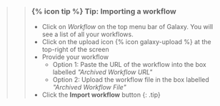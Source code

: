 >
>    > ### {% icon tip %} Tip: Importing a workflow
>    > - Click on *Workflow* on the top menu bar of Galaxy. You will see a list of all your workflows.
>    > - Click on the upload icon {% icon galaxy-upload %} at the top-right of the screen
>    > - Provide your workflow
>    >   - Option 1: Paste the URL of the workflow into the box labelled *"Archived Workflow URL"*
>    >   - Option 2: Upload the workflow file in the box labelled *"Archived Workflow File"*
>    > - Click the **Import workflow** button
>    {: .tip}
>
